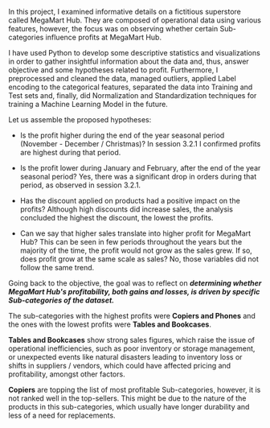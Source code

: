 In this project, I examined informative details on a fictitious superstore called MegaMart Hub. They are composed of operational data using various features, however, the focus was on observing whether certain Sub-categories influence profits at MegaMart Hub.

I have used Python to develop some descriptive statistics and visualizations in order to gather insightful information about the data and, thus, answer objective and some hypotheses related to profit.
Furthermore, I preprocessed and cleaned the data, managed outliers, applied Label encoding to the categorical features, separated the data into Training and Test sets and, finally, did Normalization and Standardization techniques for training a Machine Learning Model in the future.

Let us assemble the proposed hypotheses:

* Is the profit higher during the end of the year seasonal period (November - December / Christmas)? In session 3.2.1 I confirmed profits are highest during that period.

* Is the profit lower during January and February, after the end of the year seasonal period? Yes, there was a significant drop in orders during that period, as observed in session 3.2.1.

* Has the discount applied on products had a positive impact on the profits? Although high discounts did increase sales, the analysis concluded the highest the discount, the lowest the profits.

* Can we say that higher sales translate into higher profit for MegaMart Hub? This can be seen in few periods throughout the years but the majority of the time, the profit would not grow as the sales grew.
If so, does profit grow at the same scale as sales? No, those variables did not follow the same trend.

Going back to the objective, the goal was to reflect on ***determining whether MegaMart Hub's profitability, both gains and losses, is driven by specific Sub-categories of the dataset.***

The sub-categories with the highest profits were **Copiers and Phones** and the ones with the lowest profits were **Tables and Bookcases**.

**Tables and Bookcases** show strong sales figures, which raise the issue of operational inefficiencies, such as poor inventory or storage management, or unexpected events like natural disasters leading to inventory loss or shifts in suppliers / vendors, which could have affected pricing and profitability, amongst other factors.

**Copiers** are topping the list of most profitable Sub-categories, however, it is not ranked well in the top-sellers. This might be due to the nature of the products in this sub-categories, which usually have longer durability and less of a need for replacements.

